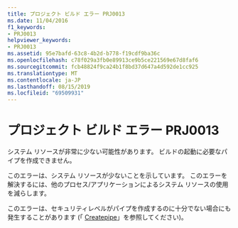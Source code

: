 ```yaml
---
title: プロジェクト ビルド エラー PRJ0013
ms.date: 11/04/2016
f1_keywords:
- PRJ0013
helpviewer_keywords:
- PRJ0013
ms.assetid: 95e7bafd-63c8-4b2d-b778-f19cdf9ba36c
ms.openlocfilehash: c78f029a3fb0e89913ce9b5ce221569e67d8faf6
ms.sourcegitcommit: fcb48824f9ca24b1f8bd37d647a4d592de1cc925
ms.translationtype: MT
ms.contentlocale: ja-JP
ms.lasthandoff: 08/15/2019
ms.locfileid: "69509931"
---
```

# <a name="project-build-error-prj0013"></a>プロジェクト ビルド エラー PRJ0013

システム リソースが非常に少ない可能性があります。 ビルドの起動に必要なパイプを作成できません。

このエラーは、システム リソースが少ないことを示しています。 このエラーを解決するには、他のプロセス/アプリケーションによるシステム リソースの使用を減らします。

このエラーは、セキュリティレベルがパイプを作成するのに十分でない場合にも発生することがあります (「 [Createpipe](/windows/win32/api/namedpipeapi/nf-namedpipeapi-createpipe)」を参照してください)。